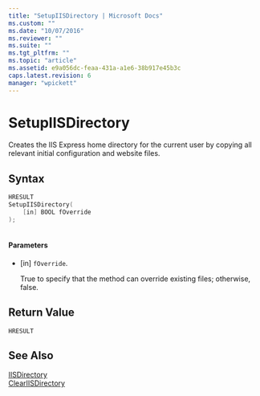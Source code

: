 ```yaml
---
title: "SetupIISDirectory | Microsoft Docs"
ms.custom: ""
ms.date: "10/07/2016"
ms.reviewer: ""
ms.suite: ""
ms.tgt_pltfrm: ""
ms.topic: "article"
ms.assetid: e9a056dc-feaa-431a-a1e6-38b917e45b3c
caps.latest.revision: 6
manager: "wpickett"
---
```

# SetupIISDirectory
Creates the IIS Express home directory for the current user by copying all relevant initial configuration and website files.  
  
## Syntax  
  
```cpp  
HRESULT  
SetupIISDirectory(  
    [in] BOOL fOverride  
);  
  
```  
  
#### Parameters  
  
-   [in] `fOverride`.  
  
     True to specify that the method can override existing files; otherwise, false.  
  
## Return Value  
 `HRESULT`  
  
## See Also  
 [IISDirectory](../../extensions/express-api-reference/iisdirectory.md)   
 [ClearIISDirectory](../../extensions/express-api-reference/cleariisdirectory.md)